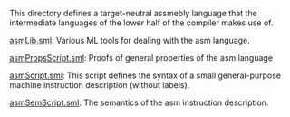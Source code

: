 This directory defines a target-neutral assmebly language that the
intermediate languages of the lower half of the compiler makes use of.

[asmLib.sml](asmLib.sml):
Various ML tools for dealing with the asm language.

[asmPropsScript.sml](asmPropsScript.sml):
Proofs of general properties of the asm language

[asmScript.sml](asmScript.sml):
This script defines the syntax of a small general-purpose machine
instruction description (without labels).

[asmSemScript.sml](asmSemScript.sml):
The semantics of the asm instruction description.
